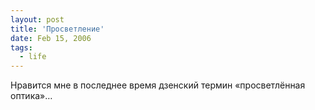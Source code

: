```yaml
---
layout: post
title: 'Просветление'
date: Feb 15, 2006
tags:
  - life
---
```


Нравится мне в последнее время дзенский термин «просветлённая оптика»…